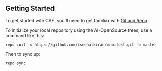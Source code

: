 Getting Started
---------------

To get started with CAF, you'll need to get
familiar with [Git and Repo](http://source.android.com/source/using-repo.html).

To initialize your local repository using the AI-OpenSource trees, use a command like this:

    repo init -u https://github.com/isnehalkiran/manifest.git -b master

Then to sync up:

    repo sync
